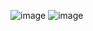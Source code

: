 ![image](https://user-images.githubusercontent.com/25347517/70572654-0fd4dd00-1b55-11ea-87cc-4736be87fc02.png)
![image](https://user-images.githubusercontent.com/25347517/70573378-b1a8f980-1b56-11ea-96cd-1506b78be810.png)
